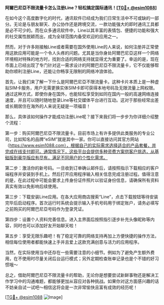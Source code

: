 **阿爾巴尼亞不限流量卡怎么注册Line？轻松搞定国际通讯！[[TG💪+ @esim1088](https://t.me/s/esim1088)]**

在如今这个高度数字化的时代，通讯软件已经成为我们日常生活中不可或缺的一部分。无论是与朋友聊天、办公协作还是跨境交流，一款功能强大的即时通讯工具都是必不可少的。而在众多通讯软件中，Line以其丰富的表情包、便捷的功能和强大的社交属性脱颖而出，成为全球范围内备受欢迎的应用之一。

然而，对于许多刚接触Line或者需要在国外使用Line的人来说，如何注册并正常使用这款应用可能是一个令人头疼的问题。尤其是当你身处阿爾巴尼亞这样一个网络环境相对特殊的地方时，找到合适的网络支持就显得尤为重要了。幸运的是，现在市面上已经出现了专门针对这一需求设计的阿爾巴尼亞不限流量卡，它不仅能够帮助你顺利注册Line，还能让你畅享无限制的网络冲浪体验。

首先，让我们来了解一下什么是阿爾巴尼亞不限流量卡。这种卡片本质上是一种虚拟SIM卡服务，用户无需更换实体SIM卡即可获得本地号码及无限流量上网权限。通过这种方式，即使你身在国外，也能轻松享受到如同在国内一般的高速网络连接速度，并且可以随时随地登录Line等社交媒体平台进行互动。这对于那些经常出差或长期居住在海外的人来说无疑是一项福音！

那么，具体该如何操作才能成功注册Line呢？接下来我们将一步步为你详细介绍整个流程：

第一步：购买阿爾巴尼亞不限流量卡。目前市场上有许多提供此类服务的专业公司，比如知名的品牌“eSIM”就是其中一家。你可以直接访问其官方网站（https://www.esim1088.com），根据自己的实际需求选择适合的产品套餐，并完成在线支付即可。通常情况下，这些平台会提供多种资费方案供客户挑选，从基础版到豪华版应有尽有，满足不同用户的个性化需求。

第二步：激活你的新号码。一旦收到订单确认邮件后，请按照指示下载相应的客户端程序并安装到手机上。然后打开应用程序输入相关信息完成注册过程。值得注意的是，在此过程中可能会要求上传身份证件照片以验证身份信息，请确保所有资料真实有效以免影响后续使用。

第三步：下载安装Line应用。在各大应用商店搜索“Line”，点击下载按钮等待安装完毕后启动程序。首次运行时系统会提示输入手机号码用于绑定账户，请务必填写之前购买的阿爾巴尼亞号码作为登录凭证。

第四步：设置个人资料完善信息。进入主界面后按照指引逐步补充头像昵称等内容，同时也可以添加好友开始聊天啦！

第五步：享受无限乐趣吧！有了稳定可靠的网络支持再加上方便快捷的操作方法，相信每位使用者都能快速上手并且爱上这款充满创意与活力的应用程序。

当然，在实际使用当中还存在一些需要注意的小细节。例如为了避免产生额外费用，在不使用时尽量关闭后台运行模式；另外定期检查账单记录也是个不错的好习惯哦～

总之，借助阿爾巴尼亞不限流量卡的帮助，无论你是想要尝试新鲜事物还是解决工作学习中的沟通难题，都能够更加从容应对各种挑战。如果你对这方面感兴趣的话不妨亲自试一试吧～相信这将会是一次非常愉快且富有成效的经历呢！

[[TG💪+ @esim1088](https://t.me/s/esim1088) ![Image](https://i.postimg.cc/4NQfJmqS/Snipaste-2025-05-13-00-14-12.png)]